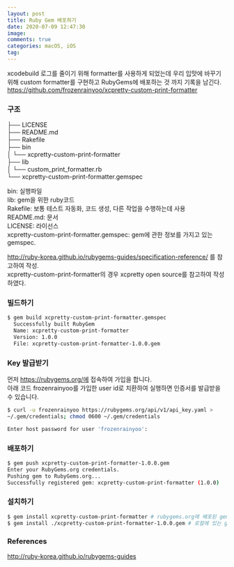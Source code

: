 ```yaml
---
layout: post
title: Ruby Gem 배포하기
date: 2020-07-09 12:47:30
image:
comments: true
categories: macOS, iOS
tag:
---
```


xcodebuild 로그를 줄이기 위해 formatter를 사용하게 되었는데 우리 입맛에 바꾸기 위해 custom formatter를 구현하고 RubyGems에 배포하는 것 까지 기록을 남긴다.  
https://github.com/frozenrainyoo/xcpretty-custom-print-formatter  

### 구조
├── LICENSE  
├── README.md  
├── Rakefile  
├── bin  
│   └── xcpretty-custom-print-formatter  
├── lib  
│   └── custom_print_formatter.rb  
└── xcpretty-custom-print-formatter.gemspec  
  
bin: 실행파일  
lib: gem을 위한 ruby코드  
Rakefile: 보통 테스트 자동화, 코드 생성, 다른 작업을 수행하는데 사용  
README.md: 문서  
LICENSE: 라이선스  
xcpretty-custom-print-formatter.gemspec: gem에 관한 정보를 가지고 있는 gemspec.  
  
http://ruby-korea.github.io/rubygems-guides/specification-reference/ 를 참고하여 작성.  
xcpretty-custom-print-formatter의 경우 xcpretty open source를 참고하여 작성하였다.  

### 빌드하기
```bash
$ gem build xcpretty-custom-print-formatter.gemspec
  Successfully built RubyGem
  Name: xcpretty-custom-print-formatter
  Version: 1.0.0
  File: xcpretty-custom-print-formatter-1.0.0.gem
```

### Key 발급받기
먼저 https://rubygems.org/에 접속하여 가입을 합니다.  
아래 코드 frozenrainyoo를 가입한 user id로 치환하여 실행하면 인증서를 발급받을 수 있습니다.  
```bash
$ curl -u frozenrainyoo https://rubygems.org/api/v1/api_key.yaml >
~/.gem/credentials; chmod 0600 ~/.gem/credentials

Enter host password for user 'frozenrainyoo':
```

### 배포하기
```bash
$ gem push xcpretty-custom-print-formatter-1.0.0.gem
Enter your RubyGems.org credentials.
Pushing gem to RubyGems.org...
Successfully registered gem: xcpretty-custom-print-formatter (1.0.0)
```

### 설치하기
```bash
$ gem install xcpretty-custom-print-formatter # rubygems.org에 배포된 gem 설치
$ gem install ./xcpretty-custom-print-formatter-1.0.0.gem # 로컬에 있는 gem 설치
```

### References
http://ruby-korea.github.io/rubygems-guides
